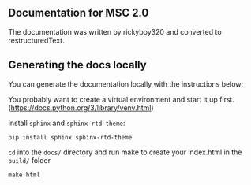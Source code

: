 ## Documentation for MSC 2.0

The documentation was written by rickyboy320 and converted to restructuredText.

## Generating the docs locally

You can generate the documentation locally with the instructions below:

You probably want to create a virtual environment and start it up first. (https://docs.python.org/3/library/venv.html)

Install `sphinx` and `sphinx-rtd-theme`:

```
pip install sphinx sphinx-rtd-theme
```

`cd` into the `docs/` directory and run make to create your index.html in the `build/` folder

```
make html
```
